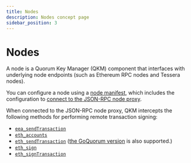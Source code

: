 ```yaml
---
title: Nodes
description: Nodes concept page
sidebar_position: 3
---
```


# Nodes

A node is a Quorum Key Manager (QKM) component that interfaces with underlying node endpoints (such as Ethereum RPC nodes and Tessera nodes).

You can configure a node using a [node manifest](../HowTo/Use-Manifest-File/Node.md), which includes the configuration to [connect to the JSON-RPC node proxy](../Tutorials/JsonRPCProxy.md).

When connected to the JSON-RPC node proxy, QKM intercepts the following methods for performing remote transaction signing:

- [`eea_sendTransaction`](https://entethalliance.github.io/client-spec/spec.html#sec-eea-sendTransaction)
- [`eth_accounts`](https://ethereum.github.io/execution-apis/api-documentation/)
- [`eth_sendTransaction`](https://ethereum.github.io/execution-apis/api-documentation/) ([the GoQuorum version](https://consensys.net/docs/goquorum/en/latest/reference/api-methods/#eth_sendtransaction) is also supported.)
- [`eth_sign`](https://ethereum.github.io/execution-apis/api-documentation/)
- [`eth_signTransaction`](https://ethereum.github.io/execution-apis/api-documentation/)

